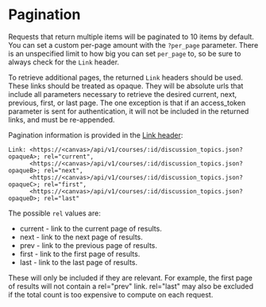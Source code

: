 Pagination
==========

Requests that return multiple items will be paginated to 10 items by default.
You can set a custom per-page amount with the `?per_page` parameter. There is
an unspecified limit to how big you can set `per_page` to, so be sure to always
check for the `Link` header.

To retrieve additional pages, the returned `Link` headers should be used. These
links should be treated as opaque. They will be absolute urls that include all
parameters necessary to retrieve the desired current, next, previous, first, or
last page. The one exception is that if an access_token parameter is sent for
authentication, it will not be included in the returned links, and must be
re-appended.

Pagination information is provided in the [Link header](http://www.w3.org/Protocols/9707-link-header.html):

    Link: <https://<canvas>/api/v1/courses/:id/discussion_topics.json?opaqueA>; rel="current",
          <https://<canvas>/api/v1/courses/:id/discussion_topics.json?opaqueB>; rel="next",
          <https://<canvas>/api/v1/courses/:id/discussion_topics.json?opaqueC>; rel="first",
          <https://<canvas>/api/v1/courses/:id/discussion_topics.json?opaqueD>; rel="last"

The possible `rel` values are:

* current - link to the current page of results.
* next - link to the next page of results.
* prev - link to the previous page of results.
* first - link to the first page of results.
* last - link to the last page of results.

These will only be included if they are relevant. For example, the first page
of results will not contain a rel="prev" link.  rel="last" may also be excluded
if the total count is too expensive to compute on each request.
